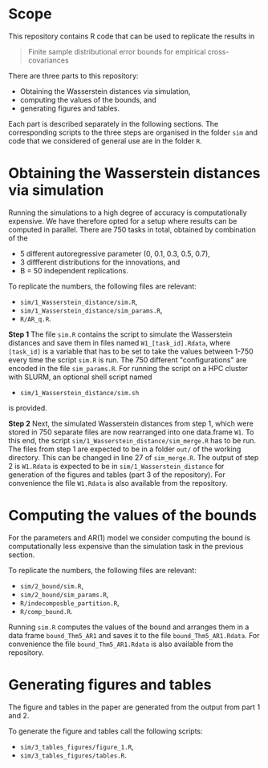 # Scope
This repository contains R code that can be used to replicate the results in

> Finite sample distributional error bounds for empirical cross-covariances

There are three parts to this repository:

* Obtaining the Wasserstein distances via simulation,
* computing the values of the bounds, and
* generating figures and tables.

Each part is described separately in the following sections.
The corresponding scripts to the three steps are organised in the folder
`sim` and code that we considered of general use are in the folder `R`.

# Obtaining the Wasserstein distances via simulation
Running the simulations to a high degree of accuracy is computationally
expensive. We have therefore opted for a setup where results can be computed in
parallel. There are 750 tasks in total, obtained by combination of the

* 5 different autoregressive parameter (0, 0.1, 0.3, 0.5, 0.7),
* 3 diffferent distributions for the innovations, and
* B = 50 independent replications.

To replicate the numbers, the following files are relevant:

* `sim/1_Wasserstein_distance/sim.R`,
* `sim/1_Wasserstein_distance/sim_params.R`,
* `R/AR_q.R`.

**Step 1**
The file `sim.R` contains the script to simulate the Wasserstein distances
and save them in files named `W1_[task_id].Rdata`, where `[task_id]` is a
variable that has to be set to take the values between 1-750 every time the
script `sim.R` is run. The 750 different "configurations" are encoded in
the file `sim_params.R`. For running the script on a HPC cluster with SLURM,
an optional shell script named

* `sim/1_Wasserstein_distance/sim.sh`

is provided.

**Step 2**
Next, the simulated Wasserstein distances from step 1, which were stored in
750 separate files are now rearranged into one data.frame `W1`.
To this end, the script `sim/1_Wasserstein_distance/sim_merge.R` has to be run.
The files from step 1 are expected to be in a folder `out/` of the working
directory. This can be changed in line 27 of `sim_merge.R`. The output of step 2
is `W1.Rdata` is expected to be in `sim/1_Wasserstein_distance` for generation
of the figures and tables (part 3 of the repository).
For convenience the file `W1.Rdata` is also available from the repository.

# Computing the values of the bounds
For the parameters and AR(1) model we consider computing the bound is
computationally less expensive than the simulation task in the previous section.

To replicate the numbers, the following files are relevant:

* `sim/2_bound/sim.R`,
* `sim/2_bound/sim_params.R`,
* `R/indecomposble_partition.R`,
* `R/comp_bound.R`.

Running `sim.R` computes the values of the bound and arranges them in a data
frame `bound_Thm5_AR1` and saves it to the file `bound_Thm5_AR1.Rdata`.
For convenience the file `bound_Thm5_AR1.Rdata` is also available from the
repository.

# Generating figures and tables
The figure and tables in the paper are generated from the output from
part 1 and 2.

To generate the figure and tables call the following scripts:

* `sim/3_tables_figures/figure_1.R`,
* `sim/3_tables_figures/tables.R`.
